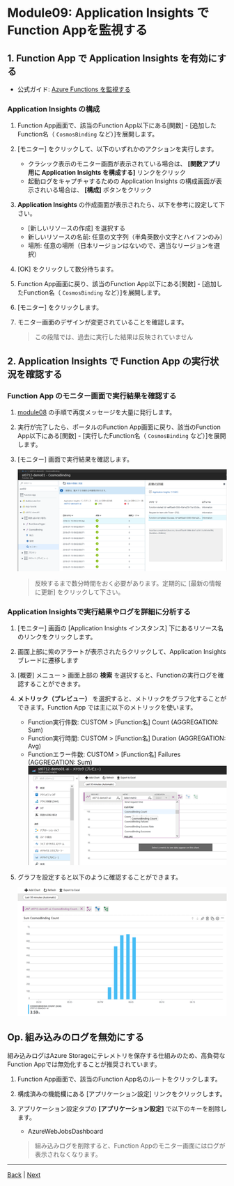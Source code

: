 # Module09: Application Insights でFunction Appを監視する

## 1. Function App で Application Insights を有効にする

* 公式ガイド: [Azure Functions を監視する](https://docs.microsoft.com/ja-jp/azure/azure-functions/functions-monitoring)

### Application Insights の構成

1. Function App画面で、該当のFunction App以下にある[関数] - [追加したFunction名（ `CosmosBinding` など）]を展開します。

1. [モニター] をクリックして、以下のいずれかのアクションを実行します。

    * クラシック表示のモニター画面が表示されている場合は、 **[関数アプリ用に Application Insights を構成する]** リンクをクリック
    * 起動ログをキャプチャするための Application Insights の構成画面が表示されいる場合は、 **[構成]** ボタンをクリック

1. **Application Insights** の作成画面が表示されたら、以下を参考に設定して下さい。

    * [新しいリソースの作成] を選択する
    * 新しいリソースの名前: 任意の文字列（半角英数小文字とハイフンのみ）
    * 場所: 任意の場所（日本リージョンはないので、適当なリージョンを選択）

1. [OK] をクリックして数分待ちます。

1. Function App画面に戻り、該当のFunction App以下にある[関数] - [追加したFunction名（ `CosmosBinding` など）]を展開します。

1. [モニター] をクリックします。

1. モニター画面のデザインが変更されていることを確認します。

    > この段階では、過去に実行した結果は反映されていません

## 2. Application Insights で Function App の実行状況を確認する

### Function App のモニター画面で実行結果を確認する

1. [module08](module08.md) の手順で再度メッセージを大量に発行します。

1. 実行が完了したら、ポータルのFunction App画面に戻り、該当のFunction App以下にある[関数] - [実行したFunction名（ `CosmosBinding` など）]を展開します。

1. [モニター] 画面で実行結果を確認します。

    ![m09-015](images/m09-15.png)
    > 反映するまで数分時間をおく必要があります。定期的に [最新の情報に更新] をクリックして下さい。

### Application Insightsで実行結果やログを詳細に分析する

1. [モニター] 画面の [Application Insights インスタンス] 下にあるリソース名のリンクをクリックします。

1. 画面上部に紫のアラートが表示されたらクリックして、Application Insights ブレードに遷移します

1. [概要] メニュー > 画面上部の **検索** を選択すると、Functionの実行ログを確認することができます。

1. **メトリック（プレビュー）** を選択すると、メトリックをグラフ化することができます。Function App では主に以下のメトリックを使います。

    * Function実行件数: CUSTOM > [Function名] Count (AGGREGATION: Sum)
    * Function実行時間: CUSTOM > [Function名] Duration (AGGREGATION: Avg)
    * Functionエラー件数: CUSTOM > [Function名] Failures (AGGREGATION: Sum)
    ![m09-01](images/m09-01.png)

1. グラフを設定すると以下のように確認することができます。

    ![m09-02](images/m09-02.png)

## Op. 組み込みのログを無効にする

組み込みログはAzure Storageにテレメトリを保存する仕組みのため、高負荷なFunction Appでは無効化することが推奨されています。

1. Function App画面で、該当のFunction App名のルートをクリックします。

1. 構成済みの機能欄にある [アプリケーション設定] リンクをクリックします。

1. アプリケーション設定タブの **[アプリケーション設定]** で以下のキーを削除します。

    * AzureWebJobsDashboard

    > 組み込みログを削除すると、Function Appのモニター画面にはログが表示されなくなります。

---
[Back](module08.md) | [Next](module10.md)